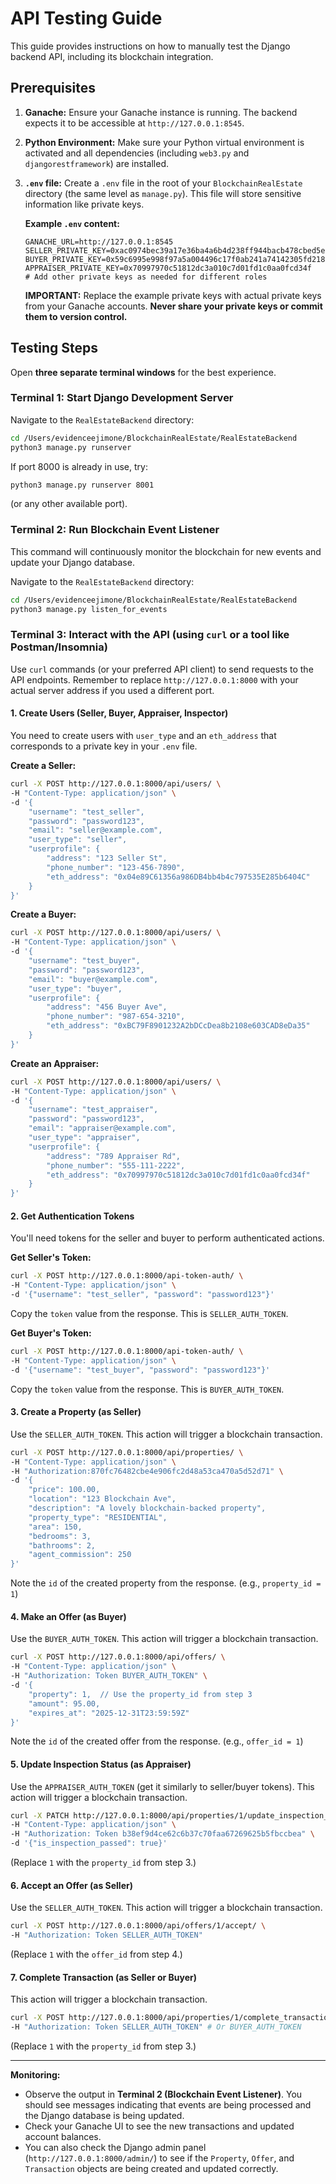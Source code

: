# API Testing Guide

This guide provides instructions on how to manually test the Django backend API, including its blockchain integration.

## Prerequisites

1.  **Ganache:** Ensure your Ganache instance is running. The backend expects it to be accessible at `http://127.0.0.1:8545`.
2.  **Python Environment:** Make sure your Python virtual environment is activated and all dependencies (including `web3.py` and `djangorestframework`) are installed.
3.  **`.env` file:** Create a `.env` file in the root of your `BlockchainRealEstate` directory (the same level as `manage.py`). This file will store sensitive information like private keys.

    **Example `.env` content:**
    ```
    GANACHE_URL=http://127.0.0.1:8545
    SELLER_PRIVATE_KEY=0xac0974bec39a17e36ba4a6b4d238ff944bacb478cbed5efcae784d7bf4f2ff80
    BUYER_PRIVATE_KEY=0x59c6995e998f97a5a004496c17f0ab241a74142305fd218621064954ee166979
    APPRAISER_PRIVATE_KEY=0x70997970c51812dc3a010c7d01fd1c0aa0fcd34f
    # Add other private keys as needed for different roles
    ```
    **IMPORTANT:** Replace the example private keys with actual private keys from your Ganache accounts. **Never share your private keys or commit them to version control.**

## Testing Steps

Open **three separate terminal windows** for the best experience.

### Terminal 1: Start Django Development Server

Navigate to the `RealEstateBackend` directory:

```bash
cd /Users/evidenceejimone/BlockchainRealEstate/RealEstateBackend
python3 manage.py runserver
```

If port 8000 is already in use, try:

```bash
python3 manage.py runserver 8001
```
(or any other available port).

### Terminal 2: Run Blockchain Event Listener

This command will continuously monitor the blockchain for new events and update your Django database.

Navigate to the `RealEstateBackend` directory:

```bash
cd /Users/evidenceejimone/BlockchainRealEstate/RealEstateBackend
python3 manage.py listen_for_events
```

### Terminal 3: Interact with the API (using `curl` or a tool like Postman/Insomnia)

Use `curl` commands (or your preferred API client) to send requests to the API endpoints. Remember to replace `http://127.0.0.1:8000` with your actual server address if you used a different port.

#### 1. Create Users (Seller, Buyer, Appraiser, Inspector)

You need to create users with `user_type` and an `eth_address` that corresponds to a private key in your `.env` file.

**Create a Seller:**
```bash
curl -X POST http://127.0.0.1:8000/api/users/ \
-H "Content-Type: application/json" \
-d '{
    "username": "test_seller",
    "password": "password123",
    "email": "seller@example.com",
    "user_type": "seller",
    "userprofile": {
        "address": "123 Seller St",
        "phone_number": "123-456-7890",
        "eth_address": "0x04e89C61356a986DB4bb4b4c797535E285b6404C"
    }
}'
```

**Create a Buyer:**
```bash
curl -X POST http://127.0.0.1:8000/api/users/ \
-H "Content-Type: application/json" \
-d '{
    "username": "test_buyer",
    "password": "password123",
    "email": "buyer@example.com",
    "user_type": "buyer",
    "userprofile": {
        "address": "456 Buyer Ave",
        "phone_number": "987-654-3210",
        "eth_address": "0xBC79F8901232A2bDCcDea8b2108e603CAD8eDa35"
    }
}'
```

**Create an Appraiser:**
```bash
curl -X POST http://127.0.0.1:8000/api/users/ \
-H "Content-Type: application/json" \
-d '{
    "username": "test_appraiser",
    "password": "password123",
    "email": "appraiser@example.com",
    "user_type": "appraiser",
    "userprofile": {
        "address": "789 Appraiser Rd",
        "phone_number": "555-111-2222",
        "eth_address": "0x70997970c51812dc3a010c7d01fd1c0aa0fcd34f"
    }
}'
```

#### 2. Get Authentication Tokens

You'll need tokens for the seller and buyer to perform authenticated actions.

**Get Seller's Token:**
```bash
curl -X POST http://127.0.0.1:8000/api-token-auth/ \
-H "Content-Type: application/json" \
-d '{"username": "test_seller", "password": "password123"}'
```
Copy the `token` value from the response. This is `SELLER_AUTH_TOKEN`.

**Get Buyer's Token:**
```bash
curl -X POST http://127.0.0.1:8000/api-token-auth/ \
-H "Content-Type: application/json" \
-d '{"username": "test_buyer", "password": "password123"}'
```
Copy the `token` value from the response. This is `BUYER_AUTH_TOKEN`.

#### 3. Create a Property (as Seller)

Use the `SELLER_AUTH_TOKEN`. This action will trigger a blockchain transaction.

```bash
curl -X POST http://127.0.0.1:8000/api/properties/ \
-H "Content-Type: application/json" \
-H "Authorization:870fc76482cbe4e906fc2d48a53ca470a5d52d71" \
-d '{
    "price": 100.00,
    "location": "123 Blockchain Ave",
    "description": "A lovely blockchain-backed property",
    "property_type": "RESIDENTIAL",
    "area": 150,
    "bedrooms": 3,
    "bathrooms": 2,
    "agent_commission": 250
}'
```
Note the `id` of the created property from the response. (e.g., `property_id = 1`)

#### 4. Make an Offer (as Buyer)

Use the `BUYER_AUTH_TOKEN`. This action will trigger a blockchain transaction.

```bash
curl -X POST http://127.0.0.1:8000/api/offers/ \
-H "Content-Type: application/json" \
-H "Authorization: Token BUYER_AUTH_TOKEN" \
-d '{
    "property": 1,  // Use the property_id from step 3
    "amount": 95.00,
    "expires_at": "2025-12-31T23:59:59Z"
}'
```
Note the `id` of the created offer from the response. (e.g., `offer_id = 1`)

#### 5. Update Inspection Status (as Appraiser)

Use the `APPRAISER_AUTH_TOKEN` (get it similarly to seller/buyer tokens). This action will trigger a blockchain transaction.

```bash
curl -X PATCH http://127.0.0.1:8000/api/properties/1/update_inspection_status/ \
-H "Content-Type: application/json" \
-H "Authorization: Token b38ef9d4ce62c6b37c70faa67269625b5fbccbea" \
-d '{"is_inspection_passed": true}'
```
(Replace `1` with the `property_id` from step 3.)

#### 6. Accept an Offer (as Seller)

Use the `SELLER_AUTH_TOKEN`. This action will trigger a blockchain transaction.

```bash
curl -X POST http://127.0.0.1:8000/api/offers/1/accept/ \
-H "Authorization: Token SELLER_AUTH_TOKEN"
```
(Replace `1` with the `offer_id` from step 4.)

#### 7. Complete Transaction (as Seller or Buyer)

This action will trigger a blockchain transaction.

```bash
curl -X POST http://127.0.0.1:8000/api/properties/1/complete_transaction/ \
-H "Authorization: Token SELLER_AUTH_TOKEN" # Or BUYER_AUTH_TOKEN
```
(Replace `1` with the `property_id` from step 3.)

---

**Monitoring:**

*   Observe the output in **Terminal 2 (Blockchain Event Listener)**. You should see messages indicating that events are being processed and the Django database is being updated.
*   Check your Ganache UI to see the new transactions and updated account balances.
*   You can also check the Django admin panel (`http://127.0.0.1:8000/admin/`) to see if the `Property`, `Offer`, and `Transaction` objects are being created and updated correctly.
